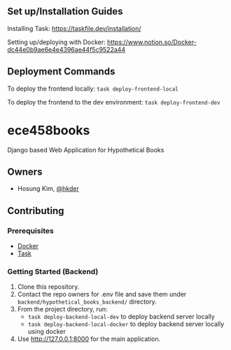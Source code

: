 
## Set up/Installation Guides

Installing Task: https://taskfile.dev/installation/

Setting up/deploying with Docker: https://www.notion.so/Docker-dc44e0b9ae6e4e4396ae44f5c9522a44

## Deployment Commands

To deploy the frontend locally: `task deploy-frontend-local`

To deploy the frontend to the dev environment: `task deploy-frontend-dev`

# ece458books
Django based Web Application for Hypothetical Books

## Owners

- Hosung Kim, [@hkder](https://github.com/hkder)

## Contributing

### Prerequisites

- [Docker](https://docs.docker.com/engine/install/ubuntu/)
- [Task](https://taskfile.dev/installation/)

### Getting Started (Backend)

1. Clone this repository.
2. Contact the repo owners for .env file and save them under `backend/hypothetical_books_backend/` directory.
3. From the project directory, run:
   - `task deploy-backend-local-dev` to deploy backend server locally
   - `task deploy-backend-local-docker` to deploy backend server locally using docker
4. Use <http://127.0.0.1:8000> for the main application.
